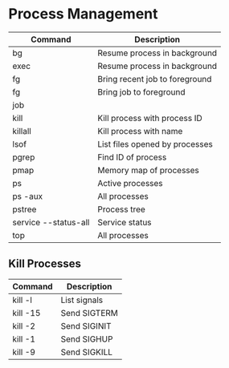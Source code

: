 # Process Management

| Command                            | Description                       |
| ---------------------------------- | --------------------------------- |
| bg                                 | Resume process in background      |
| exec                               | Resume process in background      |
| fg                                 | Bring recent job to foreground    |
| fg <job>                           | Bring job to foreground           |
| job                                |                                   |
| kill <pid>                         | Kill process with process ID      |
| killall <process>                  | Kill process with name            |
| lsof                               | List files opened by processes    |
| pgrep <process>                    | Find ID of process                |
| pmap                               | Memory map of processes           |
| ps                                 | Active processes                  |
| ps -aux                            | All processes                     |
| pstree                             | Process tree                      |
| service --status-all               | Service status                    |
| top                                | All processes                     |

## Kill Processes
| Command           | Description  |
| ----------------- | ------------ |
| kill -l           | List signals |
| kill -15 <pid>    | Send SIGTERM |
| kill -2  <pid>    | Send SIGINIT |
| kill -1  <pid>    | Send SIGHUP  |
| kill -9  <pid>    | Send SIGKILL |
